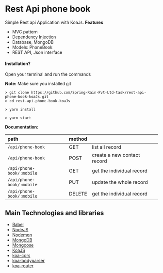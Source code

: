 # Rest Api phone book
Simple Rest api Application with KoaJs.
**Features**

* MVC pattern
* Dependency Injection
* Database, MongoDB
* Models: PhoneBook
* REST API, Json interface

#### Installation?
Open your terminal and run the commands

**Note:** Make sure you installed git

```
> git clone https://github.com/Spring-Rain-Pvt-Ltd-task/rest-api-phone-book-koaJs.git
> cd rest-api-phone-book-koaJs

> yarn install

> yarn start
```


**Documentation:**

| path | method | |
|:--- |:--- | --- |
|`/api/phone-book`| GET | list all record |
|`/api/phone-book`| POST | create a new contact record |
|`/api/phone-book/:mobile`| GET | get the individual record |
|`/api/phone-book/:mobile`| PUT | update the whole record |
|`/api/phone-book/:mobile`| DELETE | get the individual record |


## Main Technologies and libraries

- <a href="https://babeljs.io/">Babel</a>
- <a href="https://nodejs.org/en/">NodeJS</a>
- <a href="https://nodemon.io/">Nodemon</a>
- <a href="https://mongodb.com/">MongoDB</a>
- <a href="https://mongoosejs.com/">Mongoose</a>
- <a href="https://koajs.com/#">KoaJS</a>
- <a href="https://github.com/koajs/cors">koa-cors</a>
- <a href="https://github.com/koajs/bodyparser">koa-bodyparser</a>
- <a href="https://github.com/alexmingoia/koa-router">koa-router</a>

